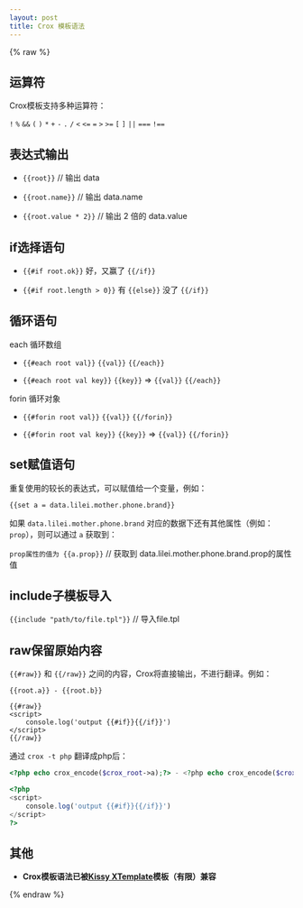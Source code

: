 ```yaml
---
layout: post
title: Crox 模板语法
---
```


{% raw %}

## 运算符

Crox模板支持多种运算符：

`!` `%` `&&` `(` `)` `*` `+` `-` `.` `/` `<` `<=` `=` `>` `>=` `[` `]` `||` `===` `!==`

## 表达式输出

- `{{root}}`  // 输出 data

- `{{root.name}}` // 输出 data.name

- `{{root.value * 2}}` // 输出 2 倍的 data.value

## if选择语句

- `{{#if root.ok}}` 好，又赢了 `{{/if}}`

- `{{#if root.length > 0}}` 有 `{{else}}` 没了 `{{/if}}`

## 循环语句

each 循环数组

- `{{#each root val}}` `{{val}}` `{{/each}}`

- `{{#each root val key}}` `{{key}}` => `{{val}}` `{{/each}}`

forin 循环对象

- `{{#forin root val}}` `{{val}}` `{{/forin}}`

- `{{#forin root val key}}` `{{key}}` => `{{val}}` `{{/forin}}`

## set赋值语句

重复使用的较长的表达式，可以赋值给一个变量，例如：

`{{set a = data.lilei.mother.phone.brand}}`

如果 `data.lilei.mother.phone.brand` 对应的数据下还有其他属性（例如：`prop`），则可以通过 `a` 获取到：

`prop属性的值为 {{a.prop}}` // 获取到 data.lilei.mother.phone.brand.prop的属性值

## include子模板导入

`{{include "path/to/file.tpl"}}` // 导入file.tpl

## raw保留原始内容

`{{#raw}}` 和 `{{/raw}}` 之间的内容，Crox将直接输出，不进行翻译。例如：

```
{{root.a}} - {{root.b}}

{{#raw}}
<script>
    console.log('output {{#if}}{{/if}}')
</script>
{{/raw}}
```

通过 `crox -t php` 翻译成php后：

```php
<?php echo crox_encode($crox_root->a);?> - <?php echo crox_encode($crox_root->b);?>

<?php 
<script>
    console.log('output {{#if}}{{/if}}')
</script>
?>
```

## 其他

* **Crox模板语法已被[Kissy XTemplate](http://docs.kissyui.com/1.4/docs/html/api/xtemplate/index.html)模板（有限）兼容**

{% endraw %}
